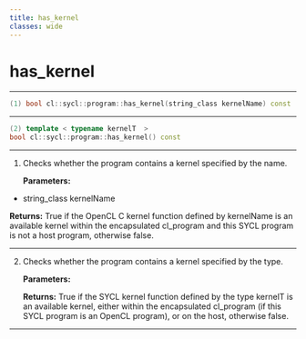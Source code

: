```yaml
---
title: has_kernel
classes: wide
---
```

# has_kernel

---

```cpp
(1) bool cl::sycl::program::has_kernel(string_class kernelName) const
```

---

```cpp
(2) template < typename kernelT  >
bool cl::sycl::program::has_kernel() const
```

---

1. Checks whether the program contains a kernel specified by the name. 

   **Parameters:**

  * string_class kernelName

   

   **Returns:** True if the OpenCL C kernel function defined by kernelName is an available kernel within the encapsulated cl_program and this SYCL program is not a host program, otherwise false. 

---

2. Checks whether the program contains a kernel specified by the type. 

   **Parameters:**

   **Returns:** True if the SYCL kernel function defined by the type kernelT is an available kernel, either within the encapsulated cl_program (if this SYCL program is an OpenCL program), or on the host, otherwise false. 

---

